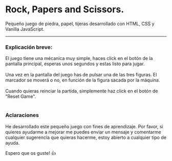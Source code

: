 # Rock, Papers and Scissors.

Pequeño juego de piedra, papel, tijeras desarrollado con HTML, CSS y Vanilla JavaScript.

<hr>

<h3> Explicación breve: </h3>

El juego tiene una mécanica muy simple, haces click en el botón de la pantalla principal, esperas unos segundos y estas listo para jugar. 
<br><br>
Una vez en la pantalla del juego has de pulsar una de las tres figuras. El marcador se moverá o no, en función de la figura sacada por la máquina.
<br><br>
Cuando quieras reinciar la partida, simplemente haz click en el botón de "Reset Game".
<br><br>

<h3>Aclaraciones</h3>

He desarrollado este pequeño juego con fines de aprendizaje. Por favor, si quieres ayudarme a mejorar me puedes enviar un mensaje y comentarme cualquier sugerencia que quieras hacerme, estoy abierto a cualquier tipo de ayuda.

Espero que os guste! 👍
